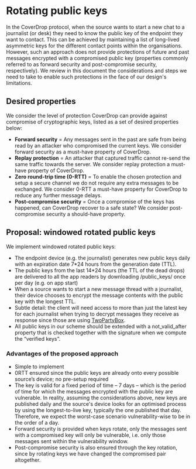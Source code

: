 # Rotating public keys

In the CoverDrop protocol, when the source wants to start a new chat to a journalist (or desk) they need to know the public key of the endpoint they want to contact.
This can be achieved by maintaining a list of long-lived asymmetric keys for the different contact points within the organisations.
However, such an approach does not provide protections of future and past messages encrypted with a compromised public key (properties commonly referred to as forward security and post-compromise security, respectively).
We review in this document the considerations and steps we need to take to enable such protections in the face of our design's limitations.

## Desired properties
We consider the level of protection CoverDrop can provide against compromise of cryptographic keys, listed as a set of desired properties below:
- **Forward security** = Any messages sent in the past are safe from being read by an attacker who compromised the current keys. We consider forward security as a must-have property of CoverDrop.
- **Replay protection** = An attacker that captured traffic cannot re-send the same traffic towards the server. We consider replay protection a must-have property of CoverDrop.
- **Zero round-trip time (0-RTT)** = To enable the chosen protection and setup a secure channel we do not require any extra messages to be exchanged. We consider 0-RTT a must-have property for CoverDrop to reduce any further message delays.
- **Post-compromise security** =  Once a compromise of the keys has happened, can CoverDrop recover to a safe state? We consider post-compromise security a should-have property.

## Proposal: windowed rotated public keys
We implement windowed rotated public keys:
- The endpoint device (e.g. the journalist) generates new public keys daily with an expiration date 7*24 hours from the generation date (TTL).
- The public keys from the last 14*24 hours (the TTL of the dead drops) are delivered to all the app readers by downloading /public_keys/ once per day (e.g. on app start)
- When a source wants to start a new message thread with a journalist, their device chooses to encrypt the message contents with the public key with the longest TTL.
- Subtle detail: the client will need access to more than just the latest key for each journalist when trying to decrypt messages they receive as response since those are using [TwoPartyBox](../common/src/crypto/two_party_box.rs).
- All public keys in our scheme should be extended with a not_valid_after property that is checked together with the signature when we compute the “verified keys”.

### Advantages of the proposed approach
- Simple to implement
- 0RTT ensured since the public keys are already onto every possible source’s device; no pre-setup required
- The key is valid for a fixed period of time – 7 days – which is the period of time for which the messages encrypted with the public key are vulnerable. In reality, assuming the considerations above, new keys are published daily and the source's device looks for an optimised process by using the longest-to-live key, typically the one published that day. Therefore, we expect the worst-case scenario vulnerability-wise to be in the order of a day.
- Forward security is provided when keys rotate, only the messages sent with a compromised key will only be vulnerable, i.e. only those messages sent within the vulnerability window.
- Post-compromise security is also ensured through the key rotation, since by rotating keys we have changed the compromised pair altogether.
